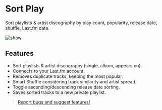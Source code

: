 # Sort Play
Sort playlists & artist discography by play count, popularity, release date, shuffle, Last.fm data.

![show](https://github.com/user-attachments/assets/d7bcc0e9-e08a-49fe-8bbf-bf77031b4837)

## Features
+ Sort playlists & artist discography (single, album, appears on).
+ Connects to your Last.fm account.
+ Removes duplicate tracks, keeping the most popular.
+ Smart Shuffle considering track similarity and artist spread.
+ Toggle ascending/descending release date sorting.
+ Saves sorted tracks to a new private playlist.

> [Report bugs and suggest features!](https://github.com/hoeci/sort-play/issues)
